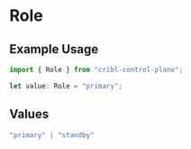 # Role

## Example Usage

```typescript
import { Role } from "cribl-control-plane";

let value: Role = "primary";
```

## Values

```typescript
"primary" | "standby"
```